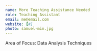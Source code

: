 ```yaml
---
name: More Teaching Assistance Needed
role: Teaching Assistant
email: me@email.com
website: [#]
photo: samuel-min.jpg
---
```


Area of Focus: Data Analysis Techniques
